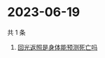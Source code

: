 # 2023-06-19

共 1 条

<!-- BEGIN -->
<!-- 最后更新时间 Mon Jun 19 2023 09:05:22 GMT+0800 (China Standard Time) -->

1. [回光返照是身体能预测死亡吗](https://www.zhihu.com/search?q=回光返照是身体能预测死亡吗)

<!-- END -->
